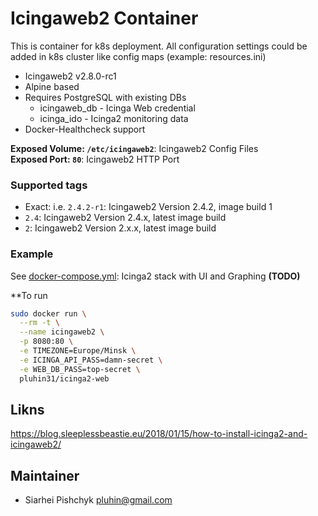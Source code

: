 # Icingaweb2 Container

This is container for k8s deployment. All configuration settings could be added in k8s cluster like config maps (example: resources.ini)

* Icingaweb2 v2.8.0-rc1
* Alpine based
* Requires PostgreSQL with existing DBs
  * icingaweb_db - Icinga Web credential
  * icinga_ido - Icinga2 monitoring data
* Docker-Healthcheck support

**Exposed Volume: `/etc/icingaweb2`**: Icingaweb2 Config Files  
**Exposed Port: `80`**: Icingaweb2 HTTP Port

### Supported tags

* Exact: i.e. `2.4.2-r1`: Icingaweb2 Version 2.4.2, image build 1
* `2.4`: Icingaweb2 Version 2.4.x, latest image build
* `2`: Icingaweb2 Version 2.x.x, latest image build

### Example

See [docker-compose.yml](): Icinga2 stack with UI and Graphing **(TODO)**  

**To run

```bash
sudo docker run \
  --rm -t \
  --name icingaweb2 \
  -p 8080:80 \
  -e TIMEZONE=Europe/Minsk \
  -e ICINGA_API_PASS=damn-secret \
  -e WEB_DB_PASS=top-secret \
  pluhin31/icinga2-web
```


## Likns

https://blog.sleeplessbeastie.eu/2018/01/15/how-to-install-icinga2-and-icingaweb2/


## Maintainer
* Siarhei Pishchyk <pluhin@gmail.com>
